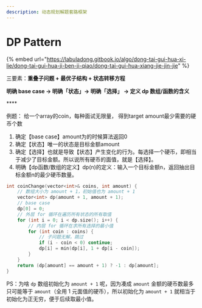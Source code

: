 ```yaml
---
description: 动态规划解题套路框架
---
```


# DP Pattern

{% embed url="https://labuladong.gitbook.io/algo/dong-tai-gui-hua-xi-lie/dong-tai-gui-hua-ji-ben-ji-qiao/dong-tai-gui-hua-xiang-jie-jin-jie" %}

三要素：**重叠子问题 + 最优子结构 + 状态转移方程**

**明确 base case -&gt; 明确「状态」-&gt; 明确「选择」 -&gt; 定义 dp 数组/函数的含义**

\*\*\*\*

例题： 给一个array的coin，每种面试无限量， 得到target amount最少需要的硬币个数

1. 确定【base case】amount为的时候算法返回0
2. 确定【状态】唯一的状态是目标金额amount
3. 确定【选择】也就是导致【状态】产生变化的行为。每选择一个硬币，即相当于减少了目标金额。所以说所有硬币的面值，就是【选择】。
4. 明确【dp函数/数组的定义】dp\(n\)的定义：输入一个目标金额n，返回抽出目标金额n的最少硬币数量。

```cpp
int coinChange(vector<int>& coins, int amount) {
    // 数组大小为 amount + 1，初始值也为 amount + 1
    vector<int> dp(amount + 1, amount + 1);
    // base case
    dp[0] = 0;
    // 外层 for 循环在遍历所有状态的所有取值
    for (int i = 0; i < dp.size(); i++) {
        // 内层 for 循环在求所有选择的最小值
        for (int coin : coins) {
            // 子问题无解，跳过
            if (i - coin < 0) continue;
            dp[i] = min(dp[i], 1 + dp[i - coin]);
        }
    }
    return (dp[amount] == amount + 1) ? -1 : dp[amount];
}
```

PS：为啥 `dp` 数组初始化为 `amount + 1` 呢，因为凑成 `amount` 金额的硬币数最多只可能等于 `amount`（全用 1 元面值的硬币），所以初始化为 `amount + 1` 就相当于初始化为正无穷，便于后续取最小值。

